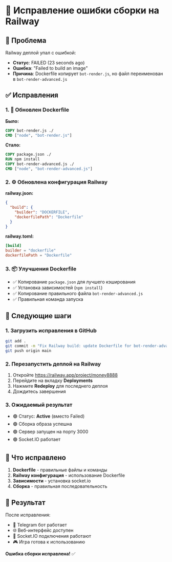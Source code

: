 # 🔧 Исправление ошибки сборки на Railway

## 🚨 Проблема

Railway деплой упал с ошибкой:
- **Статус**: FAILED (23 seconds ago)
- **Ошибка**: "Failed to build an image"
- **Причина**: Dockerfile копирует `bot-render.js`, но файл переименован в `bot-render-advanced.js`

## ✅ Исправления

### 1. 🔧 Обновлен Dockerfile

**Было:**
```dockerfile
COPY bot-render.js ./
CMD ["node", "bot-render.js"]
```

**Стало:**
```dockerfile
COPY package.json ./
RUN npm install
COPY bot-render-advanced.js ./
CMD ["node", "bot-render-advanced.js"]
```

### 2. ⚙️ Обновлена конфигурация Railway

**railway.json:**
```json
{
  "build": {
    "builder": "DOCKERFILE",
    "dockerfilePath": "Dockerfile"
  }
}
```

**railway.toml:**
```toml
[build]
builder = "dockerfile"
dockerfilePath = "Dockerfile"
```

### 3. 📦 Улучшения Dockerfile

- ✅ Копирование `package.json` для лучшего кэширования
- ✅ Установка зависимостей (`npm install`)
- ✅ Копирование правильного файла `bot-render-advanced.js`
- ✅ Правильная команда запуска

## 🚀 Следующие шаги

### 1. Загрузить исправления в GitHub
```bash
git add .
git commit -m "Fix Railway build: update Dockerfile for bot-render-advanced.js"
git push origin main
```

### 2. Перезапустить деплой на Railway
1. Откройте https://railway.app/project/money8888
2. Перейдите на вкладку **Deployments**
3. Нажмите **Redeploy** для последнего деплоя
4. Дождитесь завершения

### 3. Ожидаемый результат
- 🟢 Статус: **Active** (вместо Failed)
- 🟢 Сборка образа успешна
- 🟢 Сервер запущен на порту 3000
- 🟢 Socket.IO работает

## 🎯 Что исправлено

1. **Dockerfile** - правильные файлы и команды
2. **Railway конфигурация** - использование Dockerfile
3. **Зависимости** - установка socket.io
4. **Сборка** - правильная последовательность

## 🎉 Результат

После исправления:
- 🤖 Telegram бот работает
- 🌐 Веб-интерфейс доступен
- 🔌 Socket.IO подключения работают
- 🎮 Игра готова к использованию

**Ошибка сборки исправлена!** ✅
